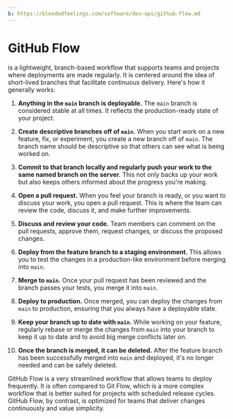 ```yaml
---
b: https://blendedfeelings.com/software/dev-ops/github-flow.md
---
```


# GitHub Flow 
is a lightweight, branch-based workflow that supports teams and projects where deployments are made regularly. It is centered around the idea of short-lived branches that facilitate continuous delivery. Here's how it generally works:

1. **Anything in the `main` branch is deployable.** The `main` branch is considered stable at all times. It reflects the production-ready state of your project.

2. **Create descriptive branches off of `main`.** When you start work on a new feature, fix, or experiment, you create a new branch off of `main`. The branch name should be descriptive so that others can see what is being worked on.

3. **Commit to that branch locally and regularly push your work to the same named branch on the server.** This not only backs up your work but also keeps others informed about the progress you're making.

4. **Open a pull request.** When you feel your branch is ready, or you want to discuss your work, you open a pull request. This is where the team can review the code, discuss it, and make further improvements.

5. **Discuss and review your code.** Team members can comment on the pull requests, approve them, request changes, or discuss the proposed changes.

6. **Deploy from the feature branch to a staging environment.** This allows you to test the changes in a production-like environment before merging into `main`.

7. **Merge to `main`.** Once your pull request has been reviewed and the branch passes your tests, you merge it into `main`.

8. **Deploy to production.** Once merged, you can deploy the changes from `main` to production, ensuring that you always have a deployable state.

9. **Keep your branch up to date with `main`.** While working on your feature, regularly rebase or merge the changes from `main` into your branch to keep it up to date and to avoid big merge conflicts later on.

10. **Once the branch is merged, it can be deleted.** After the feature branch has been successfully merged into `main` and deployed, it's no longer needed and can be safely deleted.

GitHub Flow is a very streamlined workflow that allows teams to deploy frequently. It is often compared to Git Flow, which is a more complex workflow that is better suited for projects with scheduled release cycles. GitHub Flow, by contrast, is optimized for teams that deliver changes continuously and value simplicity.